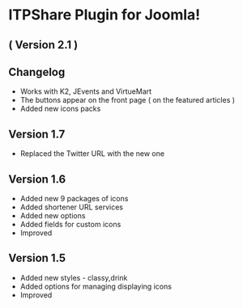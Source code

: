ITPShare Plugin for Joomla! 
==========================
( Version 2.1 )
--------------------------



Changelog
---------

* Works with K2, JEvents and VirtueMart
* The buttons appear on the front page ( on the featured articles )
* Added new icons packs

Version 1.7
-------------
* Replaced the Twitter URL with the new one

Version 1.6
-------------
* Added new 9 packages of icons
* Added shortener URL services
* Added new options
* Added fields for custom icons
* Improved


Version 1.5
--------------
* Added new styles - classy,drink
* Added options for managing displaying icons
* Improved